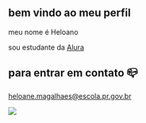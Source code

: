 ## bem vindo ao meu perfil 

meu nome é Heloano

sou estudante da [Alura](https://www.alura.com.br/?srsltid=AfmBOopAPANF_io1hXwQ510Yfvu9nzUxc4J7LiHTA7wjy9qO6O_CvjPw)

## para entrar em contato 📪

heloane.magalhaes@escola.pr.gov.br 

![](https://pin.it/3BRSO9dTn)
